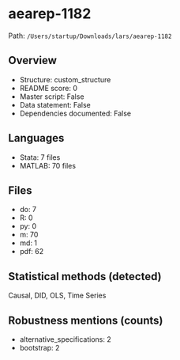 # aearep-1182

Path: `/Users/startup/Downloads/lars/aearep-1182`

## Overview
- Structure: custom_structure
- README score: 0
- Master script: False
- Data statement: False
- Dependencies documented: False

## Languages
- Stata: 7 files
- MATLAB: 70 files

## Files
- do: 7
- R: 0
- py: 0
- m: 70
- md: 1
- pdf: 62

## Statistical methods (detected)
Causal, DID, OLS, Time Series

## Robustness mentions (counts)
- alternative_specifications: 2
- bootstrap: 2